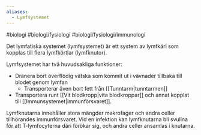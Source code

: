 ```yaml
---
aliases:
  - Lymfsystemet
---
```

#biologi #biologi/fysiologi #biologi/fysiologi/immunologi 

Det lymfatiska systemet (lymfsystemet) är ett system av lymfkärl som kopplas till flera lymfkörtlar (lymfknutor).

Lymfsystemet har två huvudsakliga funktioner:
- Dränera bort överflödig vätska som kommit ut i vävnader tillbaka till blodet genom lymfan
	- Transporterar även bort fett från [[Tunntarm|tunntarmen]]
- Transportera runt [[Vit blodkropp|vita blodkroppar]] och annat kopplat till [[Immunsystemet|immunförsvaret]].

Lymfknutarna innehåller stora mängder makrofager och andra celler tillhörandes immunförsvaret. Vid en infektion kan lymfknutarna bli svullna för att T-lymfocyterna däri förökar sig, och andra celler ansamlas i knutarna.
